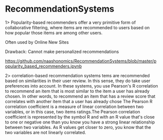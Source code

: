 # RecommendationSystems


1>  Popularity-based recommenders offer a very primitive form of collaborative filtering, where items are recommended to users based on how popular those items are among other users.

Often used by Online New Sites 

Drawback: Cannot make personalized  recommendations

https://github.com/naashonomics/RecommendationSystems/blob/master/popularity_based_recommenders.ipynb 

2>  correlation-based recommendation systems tems are recommended based on similarities in their user review. In this sense, they do take user preferences into account.  In these systems, you use Pearson's R correlation to recommend an item that is most similar to the item a user has already chosen. In other words, to recommend an item that has a review score that correlates with another item that a user has already chose The Pearson R correlation coefficient is a measure of linear correlation between two variables, or in this case, two items ratings.The Pearson correlation coefficient is represented by the symbol R and with an R value that's close to one or negative one than you know you have a strong linear relationship between two variables. As R values get closer to zero, you know that the two variables are not linearly correlated.
